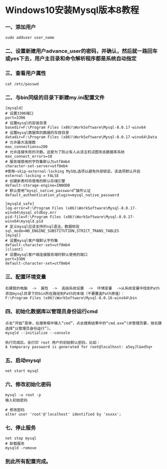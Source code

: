 # Windows10安装Mysql版本8教程

### 一、添加用户
	
	sudo adduser user_name

### 二、设置新建用户advance_user的密码，并确认，然后就一路回车或yes下去，用户主目录和命令解析程序都是系统自动指定
	
### 三、查看用户属性
	
	cat /etc/passwd

### 二、与bin同级的目录下新建my.ini配置文件
	
	[mysqld]
	# 设置3306端口
	port=3306
	# 设置mysql的安装目录
	basedir=F:\Program Files (x86)\WorkSoftware\Mysql-8.0.17-winx64
	# 设置mysql数据库的数据的存放目录
	datadir=F:\Program Files (x86)\WorkSoftware\Mysql-8.0.17-winx64\Data
	# 允许最大连接数
	max_connections=200
	# 允许连接失败的次数。这是为了防止有人从该主机试图攻击数据库系统
	max_connect_errors=10
	# 服务端使用的字符集默认为utf8mb4
	character-set-server=utf8mb4
	#使用–skip-external-locking MySQL选项以避免外部锁定。该选项默认开启
	external-locking = FALSE
	# 创建新表时将使用的默认存储引擎
	default-storage-engine=INNODB 
	# 默认使用“mysql_native_password”插件认证
	default_authentication_plugin=mysql_native_password
	
	[mysqld_safe]
	log-error=F:\Program Files (x86)\WorkSoftware\Mysql-8.0.17-winx64\mysql_oldboy.err
	pid-file=F:\Program Files (x86)\WorkSoftware\Mysql-8.0.17-winx64\mysqld.pid
	# 定义mysql应该支持的sql语法，数据校验
	sql_mode=NO_ENGINE_SUBSTITUTION,STRICT_TRANS_TABLES
	[mysql]
	# 设置mysql客户端默认字符集
	default-character-set=utf8mb4
	[client]
	# 设置mysql客户端连接服务端时默认使用的端口
	port=3306
	default-character-set=utf8mb4


### 三、配置环境变量
	
	右键我的电脑  ->  属性  ->  高级系统设置  ->  环境变量  ->从系统变量中找到Path 
	添加mysql目录下的bin所在路径到Path的末端（不要覆盖Path原值）： 
	F:\Program Files (x86)\WorkSoftware\Mysql-8.0.16-winx64\bin

### 四、初始化数据库以管理员身份运行cmd
	
	点击“开始”菜单，在搜索框中输入“cmd”，点击搜索结果中的“cmd.exe”(非管理员要，按右键选择“以管理员身份运行”)。
	mysqld --initialize --console
	
	执行完成后，会打印 root 用户的初始默认密码，比如：
	A temporary password is generated for root@localhost: a5eyJl&ed5q+

### 五、启动mysql
	net start mysql

### 六、修改初始化密码
	
	mysql -u root -p
	输入初始密码
	
	# 修改密码
 	alter user 'root'@'localhost' identified by 'xxxxx';

### 七、停止服务
	net stop mysql
	# 卸载服务
	mysqld -remove

### 到此所有配置完成。

